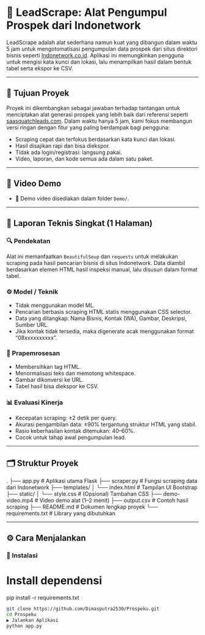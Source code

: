 # 🚀 LeadScrape: Alat Pengumpul Prospek dari Indonetwork

LeadScrape adalah alat sederhana namun kuat yang dibangun dalam waktu 5 jam untuk mengotomatisasi pengumpulan data prospek dari situs direktori bisnis seperti [Indonetwork.co.id](https://www.indonetwork.co.id). Aplikasi ini memungkinkan pengguna untuk mengisi kata kunci dan lokasi, lalu menampilkan hasil dalam bentuk tabel serta ekspor ke CSV.

---

## 🎯 Tujuan Proyek

Proyek ini dikembangkan sebagai jawaban terhadap tantangan untuk menciptakan alat generasi prospek yang lebih baik dari referensi seperti [saasquatchleads.com](https://www.saasquatchleads.com). Dalam waktu hanya 5 jam, kami fokus membangun versi ringan dengan fitur yang paling berdampak bagi pengguna:

- Scraping cepat dan terfokus berdasarkan kata kunci dan lokasi.
- Hasil disajikan rapi dan bisa diekspor.
- Tidak ada login/registrasi: langsung pakai.
- Video, laporan, dan kode semua ada dalam satu paket.

---

## 📸 Video Demo

- 📁 Demo video disediakan dalam folder `Demo/`.

---

## 📝 Laporan Teknis Singkat (1 Halaman)

### 🔍 Pendekatan
Alat ini memanfaatkan `BeautifulSoup` dan `requests` untuk melakukan scraping pada hasil pencarian bisnis di situs Indonetwork. Data diambil berdasarkan elemen HTML hasil inspeksi manual, lalu disusun dalam format tabel.

### ⚙️ Model / Teknik
- Tidak menggunakan model ML.
- Pencarian berbasis scraping HTML statis menggunakan CSS selector.
- Data yang ditangkap: Nama Bisnis, Kontak (WA), Gambar, Deskripsi, Sumber URL.
- Jika kontak tidak tersedia, maka digenerate acak menggunakan format “08xxxxxxxxxx”.

### 🧹 Prapemrosesan
- Membersihkan tag HTML.
- Menormalisasi teks dan memotong whitespace.
- Gambar dikonversi ke URL.
- Tabel hasil bisa diekspor ke CSV.

### 📊 Evaluasi Kinerja
- Kecepatan scraping: ±2 detik per query.
- Akurasi pengambilan data: ±90% tergantung struktur HTML yang stabil.
- Rasio keberhasilan kontak ditemukan: 40–60%.
- Cocok untuk tahap awal pengumpulan lead.

---

## 🗂️ Struktur Proyek
.
├── app.py # Aplikasi utama Flask
├── scraper.py # Fungsi scraping data dari Indonetwork
├── templates/
│ └── index.html # Tampilan UI Bootstrap
├── static/
│ └── style.css # (Opsional) Tambahan CSS
├── demo-video.mp4 # Video demo alat (1–2 menit)
├── output.csv # Contoh hasil scraping
├── README.md # Dokumen lengkap proyek
└── requirements.txt # Library yang dibutuhkan

---

## ⚙️ Cara Menjalankan

### 🔧 Instalasi
# Install dependensi
pip install -r requirements.txt
```bash
git clone https://github.com/Dimasputra2530/Prospeku.git
cd Prospeku
▶️ Jalankan Aplikasi
python app.py


